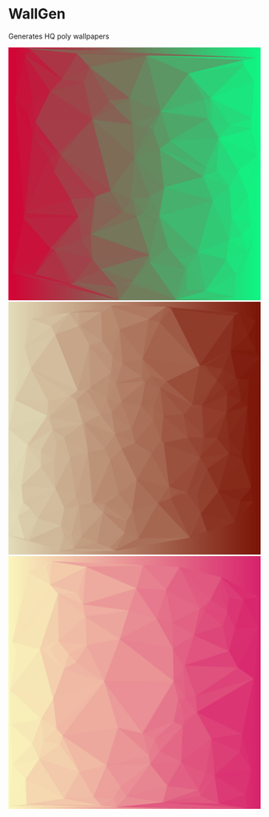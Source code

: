 # WallGen

Generates HQ poly wallpapers

![](./images/demo1.png)
![](./images/demo2.png)
![](./images/demo3.png)
